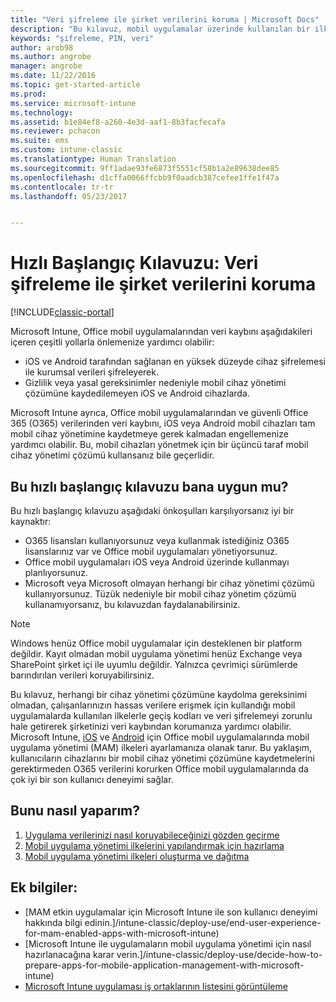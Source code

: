 ```yaml
---
title: "Veri şifreleme ile şirket verilerini koruma | Microsoft Docs"
description: "Bu kılavuz, mobil uygulamalar üzerinde kullanılan bir ilkeyle geçiş kodu ve veri şifrelemesi uygulamayı zorunlu hale getirerek şirketinizi veri kaybına karşı korumanıza yardımcı olabilir."
keywords: "şifreleme, PIN, veri"
author: arob98
ms.author: angrobe
manager: angrobe
ms.date: 11/22/2016
ms.topic: get-started-article
ms.prod: 
ms.service: microsoft-intune
ms.technology: 
ms.assetid: b1e84ef8-a260-4e3d-aaf1-8b3facfecafa
ms.reviewer: pchacon
ms.suite: ems
ms.custom: intune-classic
ms.translationtype: Human Translation
ms.sourcegitcommit: 9ff1adae93fe6873f5551cf58b1a2e89638dee85
ms.openlocfilehash: d1cffa0066ffcbb9f0aadcb387cefee1ffe1f47a
ms.contentlocale: tr-tr
ms.lasthandoff: 05/23/2017


---
```


# <a name="quick-start-guide-protect-company-data-with-data-encryption"></a>Hızlı Başlangıç Kılavuzu: Veri şifreleme ile şirket verilerini koruma

[!INCLUDE[classic-portal](../includes/classic-portal.md)]

Microsoft Intune, Office mobil uygulamalarından veri kaybını aşağıdakileri içeren çeşitli yollarla önlemenize yardımcı olabilir:
- iOS ve Android tarafından sağlanan en yüksek düzeyde cihaz şifrelemesi ile kurumsal verileri şifreleyerek.
- Gizlilik veya yasal gereksinimler nedeniyle mobil cihaz yönetimi çözümüne kaydedilemeyen iOS ve Android cihazlarda.

Microsoft Intune ayrıca, Office mobil uygulamalarından ve güvenli Office 365 (O365) verilerinden veri kaybını, iOS veya Android mobil cihazları tam mobil cihaz yönetimine kaydetmeye gerek kalmadan engellemenize yardımcı olabilir. Bu, mobil cihazları yönetmek için bir üçüncü taraf mobil cihaz yönetimi çözümü kullansanız bile geçerlidir.

## <a name="is-this-quick-start-guide-right-for-me"></a>Bu hızlı başlangıç kılavuzu bana uygun mu?
Bu hızlı başlangıç kılavuzu aşağıdaki önkoşulları karşılıyorsanız iyi bir kaynaktır:
- O365 lisansları kullanıyorsunuz veya kullanmak istediğiniz O365 lisanslarınız var ve Office mobil uygulamaları yönetiyorsunuz.
- Office mobil uygulamaları iOS veya Android üzerinde kullanmayı planlıyorsunuz.
- Microsoft veya Microsoft olmayan herhangi bir cihaz yönetimi çözümü kullanıyorsunuz. Tüzük nedeniyle bir mobil cihaz yönetim çözümü kullanamıyorsanız, bu kılavuzdan faydalanabilirsiniz.

> [!NOTE]
> Windows henüz Office mobil uygulamalar için desteklenen bir platform değildir. Kayıt olmadan mobil uygulama yönetimi henüz Exchange veya SharePoint şirket içi ile uyumlu değildir. Yalnızca çevrimiçi sürümlerde barındırılan verileri koruyabilirsiniz.

Bu kılavuz, herhangi bir cihaz yönetimi çözümüne kaydolma gereksinimi olmadan, çalışanlarınızın hassas verilere erişmek için kullandığı mobil uygulamalarda kullanılan ilkelerle geçiş kodları ve veri şifrelemeyi zorunlu hale getirerek şirketinizi veri kaybından korumanıza yardımcı olabilir. Microsoft Intune, [iOS](https://products.office.com/mobile/office-mobile-apps-for-ios) ve [Android](https://products.office.com/mobile/office-mobile-apps-for-android) için Office mobil uygulamalarında mobil uygulama yönetimi (MAM) ilkeleri ayarlamanıza olanak tanır. Bu yaklaşım, kullanıcıların cihazlarını bir mobil cihaz yönetimi çözümüne kaydetmelerini gerektirmeden O365 verilerini korurken Office mobil uygulamalarında da çok iyi bir son kullanıcı deneyimi sağlar.

## <a name="how-do-i-do-it"></a>Bunu nasıl yaparım?
1.    [Uygulama verilerinizi nasıl koruyabileceğinizi gözden geçirme](/intune-classic/deploy-use/protect-app-data-using-mobile-app-management-policies-with-microsoft-intune)
2.    [Mobil uygulama yönetimi ilkelerini yapılandırmak için hazırlama](/intune-classic/deploy-use/get-ready-to-configure-mobile-app-management-policies-with-microsoft-intune)
3.    [Mobil uygulama yönetimi ilkeleri oluşturma ve dağıtma](/intune-classic/deploy-use/create-and-deploy-mobile-app-management-policies-with-microsoft-intune)

## <a name="additional-information"></a>Ek bilgiler:
- [MAM etkin uygulamalar için Microsoft Intune ile son kullanıcı deneyimi hakkında bilgi edinin.]/intune-classic/deploy-use/end-user-experience-for-mam-enabled-apps-with-microsoft-intune)
- [Microsoft Intune ile uygulamaların mobil uygulama yönetimi için nasıl hazırlanacağına karar verin.]/intune-classic/deploy-use/decide-how-to-prepare-apps-for-mobile-application-management-with-microsoft-intune)
- [Microsoft Intune uygulaması iş ortaklarının listesini görüntüleme](https://www.microsoft.com/cloud-platform/microsoft-intune-partners)

